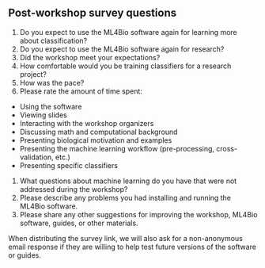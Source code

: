 ## Post-workshop survey questions

1. Do you expect to use the ML4Bio software again for learning more about classification?
1. Do you expect to use the ML4Bio software again for research?
1. Did the workshop meet your expectations?
1. How comfortable would you be training classifiers for a research project?
1. How was the pace?
1. Please rate the amount of time spent:
 - Using the software
 - Viewing slides
 - Interacting with the workshop organizers
 - Discussing math and computational background
 - Presenting biological motivation and examples
 - Presenting the machine learning workflow (pre-processing, cross-validation, etc.)
 - Presenting specific classifiers
1. What questions about machine learning do you have that were not addressed during the workshop?
1. Please describe any problems you had installing and running the ML4Bio software.
1. Please share any other suggestions for improving the workshop, ML4Bio software, guides, or other materials.

When distributing the survey link, we will also ask for a non-anonymous email response if they are willing to help test future versions of the software or guides.
